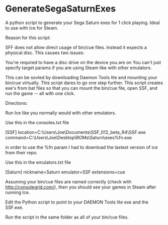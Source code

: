 # GenerateSegaSaturnExes
A python script to generate your Sega Saturn exes for 1 click playing. Ideal to use with Ice for Steam.

Reason for this script:

SFF does not allow direct usage of bin/cue files. Instead it expects a physical disc. This causes two issues:

  You're required to have a disc drive on the device you are on
  You can't just specify target params if you are using Steam like with other emulators.
  
This can be sovled by downloading Daemon Tools lite and mounting your bin/cue virtually. This script dares to go one step further. This script creates exe's from bat files so that you can mount the bin/cue file, open SSF, and run the game -- all with one click.

Directions:

Run Ice like you normally would with other emulators.

Use this in the consoles.txt file

[SSF]
location=C:\Users\Joe\Documents\SSF_012_beta_R4\SSF.exe
command=C:\Users\Joe\Desktop\ROMs\Saturn\exes\%fn.exe

in order to use the %fn param I had to download the lastest version of ice from their repo.

Use this in the emulators.txt file

[Saturn]
nickname=Saturn
emulator=SSF
extensions=cue

Assuming your bin/cue files are named correctly (check with http://consolegrid.com/), then you should see your games in Steam after running Ice.

Edit the Python script to point to your DAEMON Tools lite exe and the SSF.exe.

Run the script in the same folder as all of your bin/cue files.
